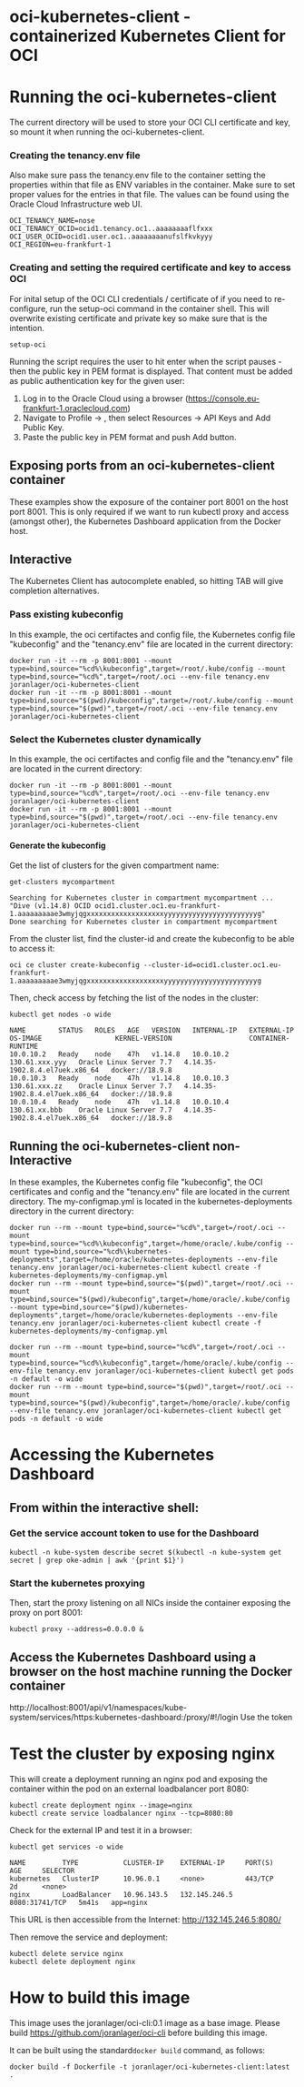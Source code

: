 # oci-kubernetes-client - containerized Kubernetes Client for OCI

# Running the oci-kubernetes-client

The current directory will be used to store your OCI CLI certificate and key, so mount it when running the oci-kubernetes-client.

### Creating the tenancy.env file
Also make sure pass the tenancy.env file to the container setting the properties within that file as ENV variables in the container.
Make sure to set proper values for the entries in that file.
The values can be found using the Oracle Cloud Infrastructure web UI.

```
OCI_TENANCY_NAME=nose
OCI_TENANCY_OCID=ocid1.tenancy.oc1..aaaaaaaaflfxxx
OCI_USER_OCID=ocid1.user.oc1..aaaaaaaanufslfkvkyyy
OCI_REGION=eu-frankfurt-1
```

### Creating and setting the required certificate and key to access OCI
For inital setup of the OCI CLI credentials / certificate of if you need to re-configure, run the setup-oci command in the container shell.
This will overwrite existing certificate and private key so make sure that is the intention.
```
setup-oci
```
Running the script requires the user to hit enter when the script pauses - then the public key in PEM format is displayed.
That content must be added as public authentication key for the given user:
1. Log in to the Oracle Cloud using a browser (https://console.eu-frankfurt-1.oraclecloud.com)
2. Navigate to Profile -> <user>, then select Resources -> API Keys and Add Public Key.
3. Paste the public key in PEM format and push Add button.

## Exposing ports from an oci-kubernetes-client container
These examples show the exposure of the container port 8001 on the host port 8001.
This is only required if we want to run kubectl proxy and access (amongst other), the Kubernetes Dashboard application from the Docker host.

## Interactive

The Kubernetes Client has autocomplete enabled, so hitting TAB will give completion alternatives.

### Pass existing kubeconfig
In this example, the oci certifactes and config file, the Kubernetes config file "kubeconfig" and the "tenancy.env" file are located in the current directory:
```
docker run -it --rm -p 8001:8001 --mount type=bind,source="%cd%\kubeconfig",target=/root/.kube/config --mount type=bind,source="%cd%",target=/root/.oci --env-file tenancy.env joranlager/oci-kubernetes-client
docker run -it --rm -p 8001:8001 --mount type=bind,source="$(pwd)/kubeconfig",target=/root/.kube/config --mount type=bind,source="$(pwd)",target=/root/.oci --env-file tenancy.env joranlager/oci-kubernetes-client
```

### Select the Kubernetes cluster dynamically
In this example, the oci certifactes and config file and the "tenancy.env" file are located in the current directory:
```
docker run -it --rm -p 8001:8001 --mount type=bind,source="%cd%",target=/root/.oci --env-file tenancy.env joranlager/oci-kubernetes-client
docker run -it --rm -p 8001:8001 --mount type=bind,source="$(pwd)",target=/root/.oci --env-file tenancy.env joranlager/oci-kubernetes-client
```

#### Generate the kubeconfig

Get the list of clusters for the given compartment name:
```
get-clusters mycompartment

Searching for Kubernetes cluster in compartment mycompartment ...
"Dive (v1.14.8) OCID ocid1.cluster.oc1.eu-frankfurt-1.aaaaaaaaae3wmyjqgxxxxxxxxxxxxxxxxxxxyyyyyyyyyyyyyyyyyyyyyyyg"
Done searching for Kubernetes cluster in compartment mycompartment
```

From the cluster list, find the cluster-id and create the kubeconfig to be able to access it:
```
oci ce cluster create-kubeconfig --cluster-id=ocid1.cluster.oc1.eu-frankfurt-1.aaaaaaaaae3wmyjqgxxxxxxxxxxxxxxxxxxxyyyyyyyyyyyyyyyyyyyyyyyg
```

Then, check access by fetching the list of the nodes in the cluster:
```
kubectl get nodes -o wide

NAME        STATUS   ROLES   AGE   VERSION   INTERNAL-IP   EXTERNAL-IP      OS-IMAGE                  KERNEL-VERSION                   CONTAINER-RUNTIME
10.0.10.2   Ready    node    47h   v1.14.8   10.0.10.2     130.61.xxx.yyy   Oracle Linux Server 7.7   4.14.35-1902.8.4.el7uek.x86_64   docker://18.9.8
10.0.10.3   Ready    node    47h   v1.14.8   10.0.10.3     130.61.xxx.zz    Oracle Linux Server 7.7   4.14.35-1902.8.4.el7uek.x86_64   docker://18.9.8
10.0.10.4   Ready    node    47h   v1.14.8   10.0.10.4     130.61.xx.bbb    Oracle Linux Server 7.7   4.14.35-1902.8.4.el7uek.x86_64   docker://18.9.8
```


## Running the oci-kubernetes-client non-Interactive

In these examples, the Kubernetes config file "kubeconfig", the OCI certificates and config and the "tenancy.env" file are located in the current directory.
The my-configmap.yml is located in the kubernetes-deployments directory in the current directory:

```
docker run --rm --mount type=bind,source="%cd%",target=/root/.oci --mount type=bind,source="%cd%\kubeconfig",target=/home/oracle/.kube/config --mount type=bind,source="%cd%\kubernetes-deployments",target=/home/oracle/kubernetes-deployments --env-file tenancy.env joranlager/oci-kubernetes-client kubectl create -f kubernetes-deployments/my-configmap.yml
docker run --rm --mount type=bind,source="$(pwd)",target=/root/.oci --mount type=bind,source="$(pwd)/kubeconfig",target=/home/oracle/.kube/config --mount type=bind,source="$(pwd)/kubernetes-deployments",target=/home/oracle/kubernetes-deployments --env-file tenancy.env joranlager/oci-kubernetes-client kubectl create -f kubernetes-deployments/my-configmap.yml
```

```
docker run --rm --mount type=bind,source="%cd%",target=/root/.oci --mount type=bind,source="%cd%\kubeconfig",target=/home/oracle/.kube/config --env-file tenancy.env joranlager/oci-kubernetes-client kubectl get pods -n default -o wide
docker run --rm --mount type=bind,source="$(pwd)",target=/root/.oci --mount type=bind,source="$(pwd)/kubeconfig",target=/home/oracle/.kube/config --env-file tenancy.env joranlager/oci-kubernetes-client kubectl get pods -n default -o wide
```

# Accessing the Kubernetes Dashboard

## From within the interactive shell:
### Get the service account token to use for the Dashboard
```
kubectl -n kube-system describe secret $(kubectl -n kube-system get secret | grep oke-admin | awk '{print $1}')
```


### Start the kubernetes proxying
Then, start the proxy listening on all NICs inside the container exposing the proxy on port 8001:
```
kubectl proxy --address=0.0.0.0 &
```

## Access the Kubernetes Dashboard using a browser on the host machine running the Docker container

http://localhost:8001/api/v1/namespaces/kube-system/services/https:kubernetes-dashboard:/proxy/#!/login
Use the token 

# Test the cluster by exposing nginx
This will create a deployment running an nginx pod and exposing the container within the pod on an external loadbalancer port 8080:
```
kubectl create deployment nginx --image=nginx
kubectl create service loadbalancer nginx --tcp=8080:80
```
Check for the external IP and test it in a browser:

```
kubectl get services -o wide

NAME         TYPE           CLUSTER-IP    EXTERNAL-IP     PORT(S)          AGE     SELECTOR
kubernetes   ClusterIP      10.96.0.1     <none>          443/TCP          2d      <none>
nginx        LoadBalancer   10.96.143.5   132.145.246.5   8080:31741/TCP   5m41s   app=nginx
```

This URL is then accessible from the Internet:
http://132.145.246.5:8080/

Then remove the service and deployment:
```
kubectl delete service nginx
kubectl delete deployment nginx
```

# How to build this image

This image uses the joranlager/oci-cli:0.1 image as a base image.
Please build https://github.com/joranlager/oci-cli before building this image.

It can be built using the standard`docker build` command, as follows: 

```
docker build -f Dockerfile -t joranlager/oci-kubernetes-client:latest .
```

